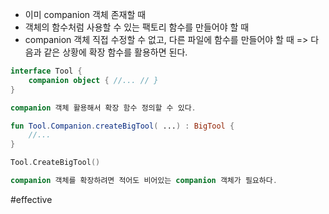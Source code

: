 - 이미 companion 객체 존재할 때
- 객체의 함수처럼 사용할 수 있는 팩토리 함수를 만들어야 할 때
- companion 객체 직접 수정할 수 없고, 다른 파일에 함수를 만들어야 할 때
=> 다음과 같은 상황에 확장 함수를 활용하면 된다.

``` kotlin
interface Tool {
	companion object { //... // }
}

companion 객체 활용해서 확장 함수 정의할 수 있다.

fun Tool.Companion.createBigTool( ...) : BigTool {
	//...
}

Tool.CreateBigTool()

companion 객체를 확장하려면 적어도 비어있는 companion 객체가 필요하다.
```

#effective 